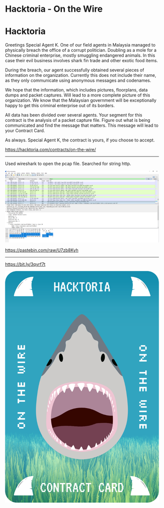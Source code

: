 # Hacktoria - On the Wire


# Hacktoria

Greetings Special Agent K. One of our field agents in Malaysia managed to physically breach the office of a corrupt politician. Doubling as a mole for a Chinese criminal enterprise, mostly smuggling endangered animals. In this case their evil business involves shark fin trade and other exotic food items.

During the breach, our agent successfully obtained several pieces of information on the organization. Currently this does not include their name, as they only communicate using anonymous messages and codenames.

We hope that the information, which includes pictures, floorplans, data dumps and packet captures. Will lead to a more complete picture of this organization. We know that the Malaysian government will be exceptionally happy to get this criminal enterprise out of its borders.

All data has been divided over several agents. Your segment for this contract is the analysis of a packet capture file. Figure out what is being communicated and find the message that matters. This message will lead to your Contract Card.

As always. Special Agent K, the contract is yours, if you choose to accept.

https://hacktoria.com/contracts/on-the-wire/

---

Used wireshark to open the pcap file. Searched for string http.

![](images/wireshark.png)

https://pastebin.com/raw/U7zb8Kyh

---

https://bit.ly/3qyrf7t

![](images/contract.png)